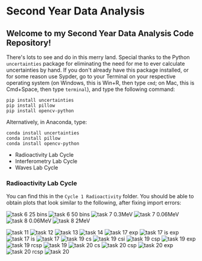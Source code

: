 # Second Year Data Analysis

## Welcome to my Second Year Data Analysis Code Repository!
There's lots to see and do in this merry land. Special thanks to the Python ```uncertainties``` package for eliminating the need for me to ever calculate uncertainties by hand. If you don't already have this package installed, or for some reason use Sypder, go to your Terminal on your respective operating system (on Windows, this is Win+R, then type ```cmd```; on Mac, this is Cmd+Space, then type ```terminal```), and type the following command:

```
pip install uncertainties
pip install pillow
pip install opencv-python
```
Alternatively, in Anaconda, type:
```
conda install uncertainties
conda install pillow
conda install opencv-python
```

- Radioactivity Lab Cycle
- Interferometry Lab Cycle
- Waves Lab Cycle

### Radioactivity Lab Cycle
You can find this in the ```Cycle 1 Radioactivity``` folder. You should be able to obtain plots that look similar to the following, after fixing import errors:

![task 6 25 bins](https://raw.githubusercontent.com/martin-he543/second-year-data-analysis/main/Cycle%201%20Radioactivity/plots/Task%206%2025%20bins.jpg)
![task 6 50 bins](https://raw.githubusercontent.com/martin-he543/second-year-data-analysis/main/Cycle%201%20Radioactivity/plots/Task%206%2050%20bins.jpg)
![task 7 0.3MeV](https://raw.githubusercontent.com/martin-he543/second-year-data-analysis/main/Cycle%201%20Radioactivity/plots/Task%207%200.3MeV.jpg)
![task 7 0.06MeV](https://raw.githubusercontent.com/martin-he543/second-year-data-analysis/main/Cycle%201%20Radioactivity/plots/Task%207%202MeV.jpg)
![task 8 0.06MeV](https://raw.githubusercontent.com/martin-he543/second-year-data-analysis/main/Cycle%201%20Radioactivity/plots/Task%208%200.06MeV.jpg)
![task 8 2MeV](https://raw.githubusercontent.com/martin-he543/second-year-data-analysis/main/Cycle%201%20Radioactivity/plots/Task%208%202MeV.jpg)

![task 11](https://raw.githubusercontent.com/martin-he543/second-year-data-analysis/main/Cycle%201%20Radioactivity/plots/Task%2011.jpg)
![task 12](https://raw.githubusercontent.com/martin-he543/second-year-data-analysis/main/Cycle%201%20Radioactivity/plots/Task%2012.jpg)
![task 13](https://raw.githubusercontent.com/martin-he543/second-year-data-analysis/main/Cycle%201%20Radioactivity/plots/Task%2013.jpg)
![task 14](https://raw.githubusercontent.com/martin-he543/second-year-data-analysis/main/Cycle%201%20Radioactivity/plots/Task%2014.jpg)
![task 17 exp](https://raw.githubusercontent.com/martin-he543/second-year-data-analysis/main/Cycle%201%20Radioactivity/plots/Task%2017%20Exp.png)
![task 17 is exp](https://raw.githubusercontent.com/martin-he543/second-year-data-analysis/main/Cycle%201%20Radioactivity/plots/Task%2017%20IS%20Exp.png)
![task 17 is](https://raw.githubusercontent.com/martin-he543/second-year-data-analysis/main/Cycle%201%20Radioactivity/plots/Task%2017%20IS.png)
![task 17](https://raw.githubusercontent.com/martin-he543/second-year-data-analysis/main/Cycle%201%20Radioactivity/plots/Task%2017.png)
![task 19 cs](https://raw.githubusercontent.com/martin-he543/second-year-data-analysis/main/Cycle%201%20Radioactivity/plots/Task%2019%20CS.png)
![task 19 csi](https://raw.githubusercontent.com/martin-he543/second-year-data-analysis/main/Cycle%201%20Radioactivity/plots/Task%2019%20CSI.png)
![task 19 csp](https://raw.githubusercontent.com/martin-he543/second-year-data-analysis/main/Cycle%201%20Radioactivity/plots/Task%2019%20CSP.png)
![task 19 exp](https://raw.githubusercontent.com/martin-he543/second-year-data-analysis/main/Cycle%201%20Radioactivity/plots/Task%2019%20Exp.png)
![task 19 rcsp](https://raw.githubusercontent.com/martin-he543/second-year-data-analysis/main/Cycle%201%20Radioactivity/plots/Task%2019%20RCSP.png)
![task 19](https://raw.githubusercontent.com/martin-he543/second-year-data-analysis/main/Cycle%201%20Radioactivity/plots/Task%2019.png)
![task 20 cs](https://raw.githubusercontent.com/martin-he543/second-year-data-analysis/main/Cycle%201%20Radioactivity/plots/Task%2020%20CS.png)
![task 20 csp](https://raw.githubusercontent.com/martin-he543/second-year-data-analysis/main/Cycle%201%20Radioactivity/plots/Task%2020%20CSP.png)
![task 20 exp](https://raw.githubusercontent.com/martin-he543/second-year-data-analysis/main/Cycle%201%20Radioactivity/plots/Task%2020%20Exp.png)
![task 20 rcsp](https://raw.githubusercontent.com/martin-he543/second-year-data-analysis/main/Cycle%201%20Radioactivity/plots/Task%2020%20RCSP.png)
![task 20](https://raw.githubusercontent.com/martin-he543/second-year-data-analysis/main/Cycle%201%20Radioactivity/plots/Task%2020.png)